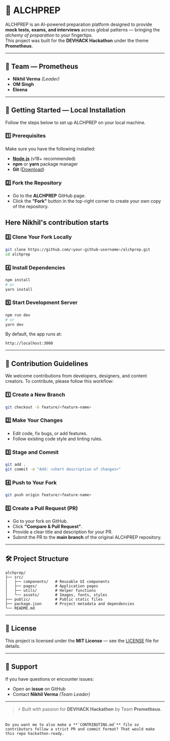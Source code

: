  
# 🧪 ALCHPREP

ALCHPREP is an AI-powered preparation platform designed to provide **mock tests, exams, and interviews** across global patterns — bringing the *alchemy of preparation* to your fingertips.  
This project was built for the **DEVHACK Hackathon** under the theme **Prometheus**.

---

## 👥 Team — Prometheus
- **Nikhil Verma** *(Leader)*
- **OM Singh**
- **Eleena**

---

## 🚀 Getting Started — Local Installation

Follow the steps below to set up ALCHPREP on your local machine.

### 1️⃣ Prerequisites
Make sure you have the following installed:
- **[Node.js](https://nodejs.org/en/)** (v18+ recommended)
- **npm** or **yarn** package manager
- **Git** ([Download](https://git-scm.com/))

### 2️⃣ Fork the Repository
- Go to the **ALCHPREP** GitHub page.
- Click the **"Fork"** button in the top-right corner to create your own copy of the repository.

## Here Nikhil's contribution starts

### 3️⃣ Clone Your Fork Locally
```bash
git clone https://github.com/<your-github-username>/alchprep.git
cd alchprep
````

### 4️⃣ Install Dependencies

```bash
npm install
# or
yarn install
```

### 5️⃣ Start Development Server

```bash
npm run dev
# or
yarn dev
```

By default, the app runs at:

```
http://localhost:3000
```

---

## 📜 Contribution Guidelines

We welcome contributions from developers, designers, and content creators.
To contribute, please follow this workflow:

### 1️⃣ Create a New Branch

```bash
git checkout -b feature/<feature-name>
```

### 2️⃣ Make Your Changes

* Edit code, fix bugs, or add features.
* Follow existing code style and linting rules.

### 3️⃣ Stage and Commit

```bash
git add .
git commit -m "Add: <short description of changes>"
```

### 4️⃣ Push to Your Fork

```bash
git push origin feature/<feature-name>
```

### 5️⃣ Create a Pull Request (PR)

* Go to your fork on GitHub.
* Click **"Compare & Pull Request"**.
* Provide a clear title and description for your PR.
* Submit the PR to the **main branch** of the original ALCHPREP repository.

---

## 🛠 Project Structure

```plaintext
alchprep/
├── src/
│   ├── components/   # Reusable UI components
│   ├── pages/        # Application pages
│   ├── utils/        # Helper functions
│   └── assets/       # Images, fonts, styles
├── public/           # Public static files
├── package.json      # Project metadata and dependencies
└── README.md
```

---

## 🧾 License

This project is licensed under the **MIT License** — see the [LICENSE](LICENSE) file for details.

---

## 💬 Support

If you have questions or encounter issues:

* Open an **issue** on GitHub
* Contact **Nikhil Verma** *(Team Leader)*

---

> ⚡ Built with passion for **DEVHACK Hackathon** by Team **Prometheus**.

```

Do you want me to also make a **`CONTRIBUTING.md`** file so contributors follow a strict PR and commit format? That would make this repo hackathon-ready.
```
